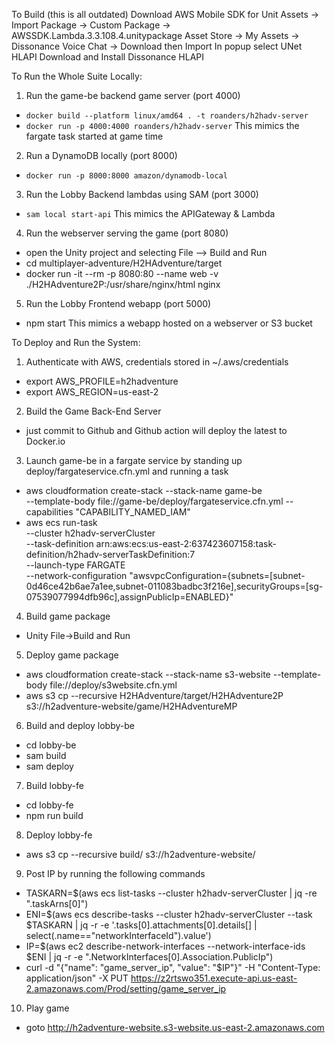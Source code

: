 To Build (this is all outdated)
Download AWS Mobile SDK for Unit
Assets -> Import Package -> Custom Package -> AWSSDK.Lambda.3.3.108.4.unitypackage
Asset Store -> My Assets -> Dissonance Voice Chat -> Download then Import
In popup select UNet HLAPI
Download and Install Dissonance HLAPI

To Run the Whole Suite Locally:
1. Run the game-be backend game server (port 4000) 
  - `docker build --platform linux/amd64 . -t roanders/h2hadv-server`
  - `docker run -p 4000:4000 roanders/h2hadv-server`
  This mimics the fargate task started at game time
2. Run a DynamoDB locally (port 8000)
  - `docker run -p 8000:8000 amazon/dynamodb-local`
3. Run the Lobby Backend lambdas using SAM (port 3000)
  - `sam local start-api`
  This mimics the APIGateway & Lambda
4. Run the webserver serving the game (port 8080)
  - open the Unity project and selecting File --> Build and Run
  - cd multiplayer-adventure/H2HAdventure/target
  - docker run -it --rm -p 8080:80 --name web -v ./H2HAdventure2P:/usr/share/nginx/html nginx
5. Run the Lobby Frontend webapp (port 5000)
  - npm start
  This mimics a webapp hosted on a webserver or S3 bucket

To Deploy and Run the System:
1. Authenticate with AWS, credentials stored in ~/.aws/credentials
  - export AWS_PROFILE=h2hadventure
  - export AWS_REGION=us-east-2
2. Build the Game Back-End Server
  - just commit to Github and Github action will deploy the latest to Docker.io
3. Launch game-be in a fargate service by standing up deploy/fargateservice.cfn.yml and running a task
  - aws cloudformation create-stack --stack-name game-be \
   --template-body file://game-be/deploy/fargateservice.cfn.yml --capabilities "CAPABILITY_NAMED_IAM"
  - aws ecs run-task \
   --cluster h2hadv-serverCluster \
   --task-definition arn:aws:ecs:us-east-2:637423607158:task-definition/h2hadv-serverTaskDefinition:7 \
   --launch-type FARGATE \
   --network-configuration "awsvpcConfiguration={subnets=[subnet-0d46ce42b6ae7a1ee,subnet-011083badbc3f216e],securityGroups=[sg-07539077994dfb96c],assignPublicIp=ENABLED}"
4. Build game package
 - Unity File->Build and Run
5. Deploy game package
 - aws cloudformation create-stack --stack-name s3-website  --template-body file://deploy/s3website.cfn.yml
 - aws s3 cp --recursive H2HAdventure/target/H2HAdventure2P s3://h2adventure-website/game/H2HAdventureMP
6. Build and deploy lobby-be
 - cd lobby-be
 - sam build
 - sam deploy
7. Build lobby-fe
 - cd lobby-fe
 - npm run build
8. Deploy lobby-fe
 - aws s3 cp --recursive build/ s3://h2adventure-website/
9. Post IP by running the following commands
 - TASKARN=$(aws ecs list-tasks --cluster h2hadv-serverCluster | jq -re ".taskArns[0]")
 - ENI=$(aws ecs describe-tasks --cluster h2hadv-serverCluster --task $TASKARN | jq -r -e '.tasks[0].attachments[0].details[] | select(.name=="networkInterfaceId").value')
 - IP=$(aws ec2 describe-network-interfaces --network-interface-ids $ENI | jq -r -e ".NetworkInterfaces[0].Association.PublicIp")
 - curl -d "{\"name\": \"game_server_ip\", \"value\": \"$IP\"}" -H "Content-Type: application/json" -X PUT https://z2rtswo351.execute-api.us-east-2.amazonaws.com/Prod/setting/game_server_ip
10. Play game
 - goto http://h2adventure-website.s3-website.us-east-2.amazonaws.com 
